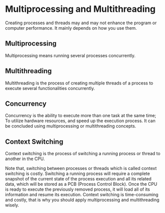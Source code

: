 # Multiprocessing and Multithreading
Creating processes and threads may and may not enhance the program or computer performance. It mainly depends on how you use them.

## Multiprocessing
Multiprocessing means running several processes concurrently.

## Multithreading
Multithreading is the process of creating multiple threads of a process to execute several functionalities concurrently.

## Concurrency 
Concurrency is the ability to execute more than one task at the same time; To utilize hardware resources, and speed up the execution process. It can be concluded using multiprocessing or multithreading concepts.

## Context Switching
Context switching is the process of switching a running process or thread to another in the CPU.

Note that, switching between processes or threads which is called context switching is costly. Switching a running process will require a complete snapshot of the current state of the process execution and all its related data, which will be stored as a PCB (Process Control Block). Once the CPU is ready to execute the previously removed process, it will load all of its information and resume its execution. Context switching is time-consuming and costly, that is why you should apply multiprocessing and multithreading wisely.
